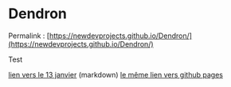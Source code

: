 # Dendron

Permalink :
[https://newdevprojects.github.io/Dendron/](https://newdevprojects.github.io/Dendron/)

Test

[lien vers le 13 janvier](/journals/2021_01_13.md) (markdown)
[le même lien vers github pages]([https://newdevprojects.github.io/Dendron/journals/2021_01_13.html)
